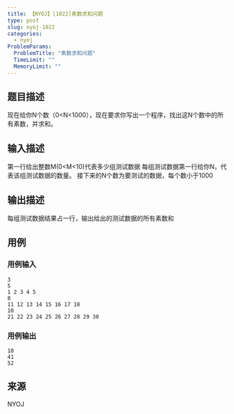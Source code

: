 ```yaml
---
title: 【NYOJ】[1022]素数求和问题
type: post
slug: nyoj-1022
categories:
  - nyoj
ProblemParams:
  ProblemTitle: "素数求和问题"
  TimeLimit: ""
  MemoryLimit: ""
---
```


## 题目描述

现在给你N个数（0<N<1000），现在要求你写出一个程序，找出这N个数中的所有素数，并求和。

## 输入描述

第一行给出整数M(0<M<10)代表多少组测试数据 每组测试数据第一行给你N，代表该组测试数据的数量。 接下来的N个数为要测试的数据，每个数小于1000

## 输出描述

每组测试数据结果占一行，输出给出的测试数据的所有素数和

## 用例

### 用例输入

```
3
5
1 2 3 4 5
8
11 12 13 14 15 16 17 18
10
21 22 23 24 25 26 27 28 29 30

```  

### 用例输出

```
10
41
52

```

## 来源

NYOJ
